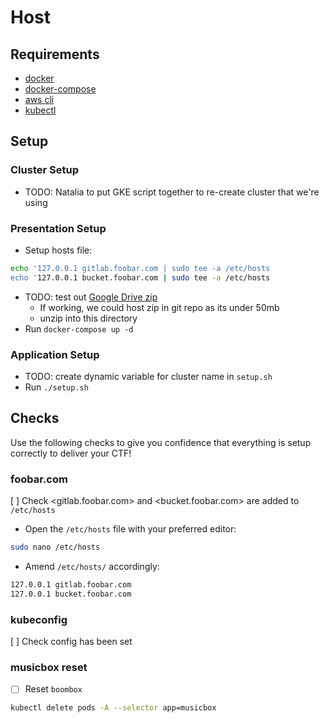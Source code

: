 # Host

## Requirements

- [docker](https://docs.docker.com/get-docker/)
- [docker-compose](https://docs.docker.com/compose/install/)
- [aws cli](https://docs.aws.amazon.com/cli/latest/userguide/getting-started-install.html)
- [kubectl](https://kubernetes.io/docs/tasks/tools/#kubectl)

## Setup

### Cluster Setup

- TODO: Natalia to put GKE script together to re-create cluster that we're using

### Presentation Setup

- Setup hosts file:

```sh
echo '127.0.0.1 gitlab.foobar.com | sudo tee -a /etc/hosts
echo '127.0.0.1 bucket.foobar.com | sudo tee -a /etc/hosts
```

- TODO: test out [Google Drive zip](https://drive.google.com/file/d/1F_fQopb5djCfu0kAkw1NQxDspSaSh0sb/view?usp=sharing)
  - If working, we could host zip in git repo as its under 50mb
  - unzip into this directory
- Run `docker-compose up -d`

### Application Setup

- TODO: create dynamic variable for cluster name in `setup.sh`
- Run `./setup.sh`

## Checks

Use the following checks to give you confidence that everything is setup correctly to deliver your CTF!

### foobar.com

[ ] Check <gitlab.foobar.com> and <bucket.foobar.com> are added to `/etc/hosts`

- Open the `/etc/hosts` file with your preferred editor:

```sh
sudo nano /etc/hosts
```

- Amend `/etc/hosts/` accordingly:

```txt
127.0.0.1 gitlab.foobar.com
127.0.0.1 bucket.foobar.com
```

### kubeconfig

[ ] Check config has been set

### musicbox reset

- [ ] Reset `boombox`

```sh
kubectl delete pods -A --selector app=musicbox
```
